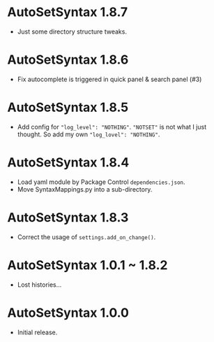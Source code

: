 AutoSetSyntax 1.8.7
===================

- Just some directory structure tweaks.


AutoSetSyntax 1.8.6
===================

- Fix autocomplete is triggered in quick panel & search panel (#3)


AutoSetSyntax 1.8.5
===================

- Add config for `"log_level": "NOTHING"`.
  `"NOTSET"` is not what I just thought. So add my own `"log_lovel": "NOTHING"`.


AutoSetSyntax 1.8.4
===================

- Load yaml module by Package Control `dependencies.json`.
- Move SyntaxMappings.py into a sub-directory.


AutoSetSyntax 1.8.3
===================

- Correct the usage of `settings.add_on_change()`.


AutoSetSyntax 1.0.1 ~ 1.8.2
===========================

- Lost histories...


AutoSetSyntax 1.0.0
===================

- Initial release.
